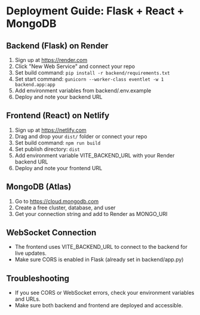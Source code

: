 # Deployment Guide: Flask + React + MongoDB

## Backend (Flask) on Render
1. Sign up at https://render.com
2. Click "New Web Service" and connect your repo
3. Set build command: `pip install -r backend/requirements.txt`
4. Set start command: `gunicorn --worker-class eventlet -w 1 backend.app:app`
5. Add environment variables from backend/.env.example
6. Deploy and note your backend URL

## Frontend (React) on Netlify
1. Sign up at https://netlify.com
2. Drag and drop your `dist/` folder or connect your repo
3. Set build command: `npm run build`
4. Set publish directory: `dist`
5. Add environment variable VITE_BACKEND_URL with your Render backend URL
6. Deploy and note your frontend URL

## MongoDB (Atlas)
1. Go to https://cloud.mongodb.com
2. Create a free cluster, database, and user
3. Get your connection string and add to Render as MONGO_URI

## WebSocket Connection
- The frontend uses VITE_BACKEND_URL to connect to the backend for live updates.
- Make sure CORS is enabled in Flask (already set in backend/app.py)

## Troubleshooting
- If you see CORS or WebSocket errors, check your environment variables and URLs.
- Make sure both backend and frontend are deployed and accessible. 